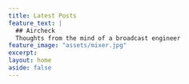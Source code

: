 ```yaml
---
title: Latest Posts
feature_text: |
  ## Aircheck
  Thoughts from the mind of a broadcast engineer
feature_image: "assets/mixer.jpg"
excerpt:
layout: home
aside: false
---
```

